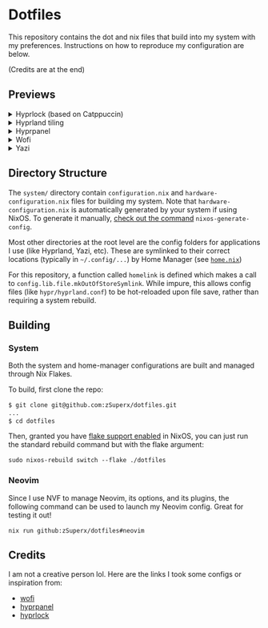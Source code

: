 # Dotfiles

This repository contains the dot and nix files that build into my system with my
preferences. Instructions on how to reproduce my configuration are below.

(Credits are at the end)

## Previews

<details>
<summary>Hyprlock (based on Catppuccin)</summary>
  
![Hyprlock (based on Catppuccin)](./assets/preview/hyprlock.png)
</details>

<details>
<summary>Hyprland tiling</summary>
  
![Hyprland tiled Fish terminals](./assets/preview/hyprland-tiling.png)
</details>

<details>
<summary>Hyprpanel</summary>
  
![Hyprpanel](./assets/preview/hyprpanel.png)
</details>

<details>
<summary>Wofi</summary>
  
![Wofi](./assets/preview/wofi.png)
</details>

<details>
  <summary>Yazi</summary>
  
  ![Yazi](./assets/preview/yazi.png)  
</details>



## Directory Structure

The `system/` directory contain `configuration.nix` and
`hardware-configuration.nix` files for building my system. Note that
`hardware-configuration.nix` is automatically generated by your system if using
NixOS. To generate it manually,
[check out the command](https://nixos.wiki/wiki/Nixos-generate-config)
`nixos-generate-config`.

Most other directories at the root level are the config folders for applications
I use (like Hyprland, Yazi, etc). These are symlinked to their correct locations
(typically in `~/.config/...`) by Home Manager (see
[`home.nix`](https://github.com/piyushkumbhare/dotfiles/blob/master/home.nix#L21))

For this repository, a function called `homelink` is defined which makes a call
to `config.lib.file.mkOutOfStoreSymlink`. While impure, this allows config files
(like `hypr/hyprland.conf`) to be hot-reloaded upon file save, rather than
requiring a system rebuild.

## Building

### System

Both the system and home-manager configurations are built and managed through
Nix Flakes.

To build, first clone the repo:

```console
$ git clone git@github.com:zSuperx/dotfiles.git
...
$ cd dotfiles
```

Then, granted you have [flake support enabled](https://nixos.wiki/wiki/flakes)
in NixOS, you can just run the standard rebuild command but with the flake
argument:

```console
sudo nixos-rebuild switch --flake ./dotfiles
```

### Neovim

Since I use NVF to manage Neovim, its options, and its plugins, the following
command can be used to launch my Neovim config. Great for testing it out!

```console
nix run github:zSuperx/dotfiles#neovim
```

## Credits

I am not a creative person lol. Here are the links I took some configs or
inspiration from:

- [wofi](https://github.com/7KIR7/dots/tree/main)
- [hyprpanel](https://github.com/Jas-SinghFSU/HyprPanel)
- [hyprlock](https://github.com/catppuccin/hyprlock)

